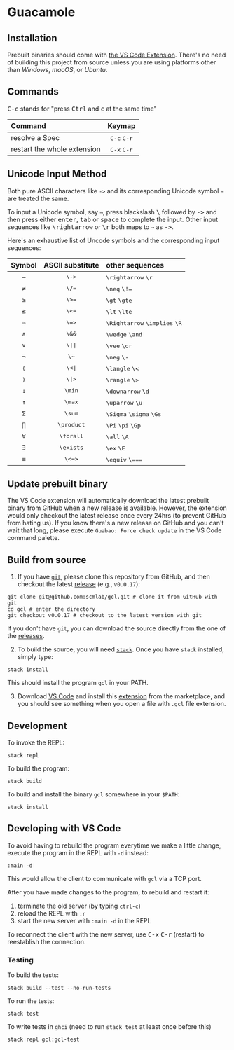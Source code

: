 # Guacamole

## Installation

Prebuilt binaries should come with [the VS Code Extension](https://marketplace.visualstudio.com/items?itemName=scmlab.guacamole). There's no need of building this project from source unless you are using platforms other than *Windows*, *macOS*, or *Ubuntu*.

## Commands

<kbd>C-c</kbd> stands for "press <kbd>Ctrl</kbd> and <kbd>c</kbd> at the same time"

| Command                                 |            Keymap             |
| :-------------------------------------- | :---------------------------: |
| resolve a Spec                          | <kbd>C-c</kbd> <kbd>C-r</kbd> |
| restart the whole extension             | <kbd>C-x</kbd> <kbd>C-r</kbd> |


## Unicode Input Method 

Both pure ASCII characters like `->` and its corresponding Unicode symbol `→` are treated the same.

To input a Unicode symbol, say `→`, press blackslash <kbd>\\</kbd> followed by <kbd>-></kbd> and then press either <kbd>enter</kbd>, <kbd>tab</kbd> or <kbd>space</kbd> to complete the input. Other input sequences like <kbd>\rightarrow</kbd> or <kbd>\r</kbd> both maps to `→` as <kbd>\-></kbd>. 

Here's an exhaustive list of Uncode symbols and the corresponding input sequences:

| Symbol | ASCII substitute | other sequences |
| :----: | :--------------: | :---------------|
| `→`    | <kbd>\\-></kbd>   |  <kbd>\\rightarrow</kbd> <kbd>\\r</kbd> |
| `≠`    | <kbd>\\/=</kbd>   |  <kbd>\\neq</kbd> <kbd>\\!=</kbd> |
| `≥`    | <kbd>\\>=</kbd>   |  <kbd>\\gt</kbd> <kbd>\\gte</kbd> |
| `≤`    | <kbd>\\<=</kbd>   |  <kbd>\\lt</kbd> <kbd>\\lte</kbd> |
| `⇒`    | <kbd>\\=></kbd>   |  <kbd>\\Rightarrow</kbd> <kbd>\\implies</kbd> <kbd>\\R</kbd> |
| `∧`    | <kbd>\\&&</kbd>   |  <kbd>\\wedge</kbd> <kbd>\\and</kbd> |
| `∨`    | <kbd>\\\|\|</kbd> |  <kbd>\\vee</kbd> <kbd>\\or</kbd> |
| `¬`    | <kbd>\\~</kbd>    |  <kbd>\\neg</kbd> <kbd>\\-</kbd> |
| `⟨`    | <kbd>\\\<\|</kbd> |  <kbd>\\langle</kbd> <kbd>\\<</kbd> |
| `⟩`    | <kbd>\\\|\></kbd> |  <kbd>\\rangle</kbd> <kbd>\\></kbd> |
| `↓`    | <kbd>\\min</kbd>  |  <kbd>\\downarrow</kbd> <kbd>\\d</kbd> |
| `↑`    | <kbd>\\max</kbd>  |  <kbd>\\uparrow</kbd> <kbd>\\u</kbd> |
| `Σ`    | <kbd>\\sum</kbd>  |  <kbd>\\Sigma</kbd> <kbd>\\sigma</kbd> <kbd>\\Gs</kbd> |
| `∏`    | <kbd>\\product</kbd>   |  <kbd>\\Pi</kbd> <kbd>\\pi</kbd> <kbd>\\Gp</kbd> |
| `∀`    | <kbd>\\forall</kbd>   |  <kbd>\\all</kbd> <kbd>\\A</kbd> |
| `∃`    | <kbd>\\exists</kbd>   |  <kbd>\\ex</kbd> <kbd>\\E</kbd> |
| `≡`    | <kbd>\\\<=\></kbd>   |  <kbd>\\equiv</kbd> <kbd>\\===</kbd> |
 
  
## Update prebuilt binary

The VS Code extension will automatically download the latest prebuilt binary from GitHub when a new release is available. 
However, the extension would only checkout the latest release once every 24hrs (to prevent GitHub from hating us).
If you know there's a new release on GitHub and you can't wait that long, please execute `Guabao: Force check update` in the VS Code command palette.

  
## Build from source

1. If you have [`git`](https://git-scm.com/), please clone this repository from GitHub, and then checkout the latest [release](https://github.com/scmlab/gcl/releases) (e.g., `v0.0.17`): 
```shell
git clone git@github.com:scmlab/gcl.git # clone it from GitHub with git
cd gcl # enter the directory
git checkout v0.0.17 # checkout to the latest version with git 
```

If you don't have `git`, you can download the source directly from the one of the [releases](https://github.com/scmlab/gcl/releases).

2. To build the source, you will need [`stack`](https://docs.haskellstack.org/en/stable/README/#how-to-install). Once you have `stack` installed, simply type:

```
stack install
```

This should install the program `gcl` in your PATH. 

3. Download [VS Code](https://code.visualstudio.com/) and install this [extension](https://marketplace.visualstudio.com/items?itemName=scmlab.guacamole) from the marketplace, and you should see something when you open a file with `.gcl` file extension.


## Development 

To invoke the REPL:

```
stack repl
```

To build the program:

```
stack build
```

To build and install the binary `gcl` somewhere in your `$PATH`:

```
stack install
```

## Developing with VS Code

To avoid having to rebuild the program everytime we make a little change,
execute the program in the REPL with `-d` instead:

```
:main -d
```

This would allow the client to communicate with `gcl` via a TCP port.

After you have made changes to the program, to rebuild and restart it:

1. terminate the old server (by typing `ctrl-c`)
2. reload the REPL with `:r`
3. start the new server with `:main -d` in the REPL

To reconnect the client with the new server, use <kbd>C-x</kbd> <kbd>C-r</kbd> (restart) to reestablish the connection.

### Testing 

To build the tests: 

```
stack build --test --no-run-tests
```

To run the tests:

```
stack test
```

To write tests in `ghci`
(need to run `stack test` at least once before this)

```
stack repl gcl:gcl-test
```
